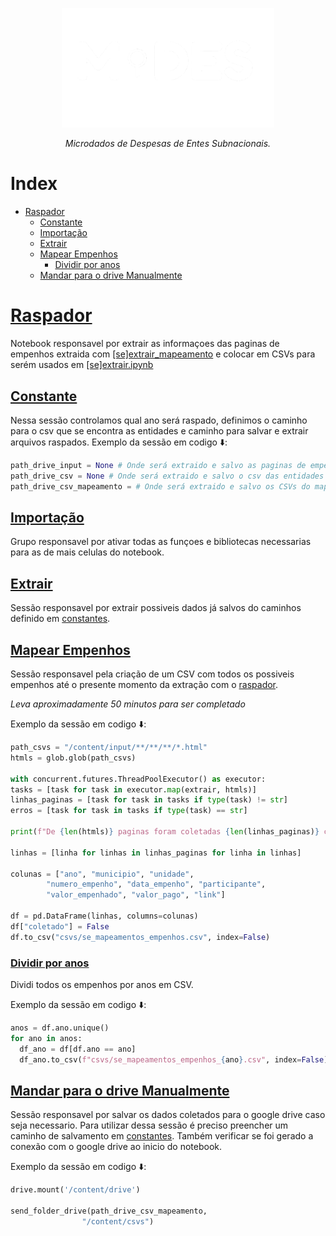 <!-- Header -->
<p align="center">
   <a href="https://basedosdados.org">
    <picture>
      <source media="(prefers-color-scheme: dark)" srcset="/docs/images/logo1_mides_white.png">
      <source media="(prefers-color-scheme: light)" srcset="/docs/images/logo1_mides_black.png">
      <img src="/docs/images/logo1_mides_white.png" width="340" alt="MiDES">
  </picture>
  </a>
</p>

<p align="center">
    <em>Microdados de Despesas de Entes Subnacionais.</em>
</p>

# Index

- [Raspador](#raspador)
  - [Constante](#constante)
  - [Importação](#importação)
  - [Extrair](#extrair)
  - [Mapear Empenhos](#mapear-empenhos)
     - [Dividir por anos](#dividir-por-anos)
  - [Mandar para o drive Manualmente](#mandar-para-o-drive-manualmente)
 
# [Raspador][raspador]

Notebook responsavel por extrair as informaçoes das paginas de empenhos extraida com [[se]extrair_mapeamento][extrair-mapa] e colocar em CSVs para serém usados em [[se]extrair.ipynb][main-extrair]
   
## [Constante][constante]
  
  Nessa sessão controlamos qual ano será raspado, definimos o caminho para o csv que se encontra as entidades e caminho para salvar e extrair arquivos raspados.
  Exemplo da sessão em codigo ⬇️:
   ```py
   path_drive_input = None # Onde será extraido e salvo as paginas de empenho
   path_drive_csv = None # Onde será extraido e salvo o csv das entidades
   path_drive_csv_mapeamento = # Onde será extraido e salvo os CSVs do mapeamento dos empenhos
   ```
## [Importação][importação]
  Grupo responsavel por ativar todas as funçoes e bibliotecas necessarias para as de mais celulas do notebook.

## [Extrair][extrair]
  Sessão responsavel por extrair possiveis dados já salvos do caminhos definido em [constantes][constante].

## [Mapear Empenhos][mapear]

  Sessão responsavel pela criação de um CSV com todos os possiveis empenhos até o presente momento da extração com o [raspador][extrair-mapa].
  
  *Leva aproximadamente 50 minutos para ser completado*
  
  Exemplo da sessão em codigo ⬇️:
   ```py
path_csvs = "/content/input/**/**/**/*.html"
htmls = glob.glob(path_csvs)

with concurrent.futures.ThreadPoolExecutor() as executor:
  tasks = [task for task in executor.map(extrair, htmls)]
  linhas_paginas = [task for task in tasks if type(task) != str]
  erros = [task for task in tasks if type(task) == str]

print(f"De {len(htmls)} paginas foram coletadas {len(linhas_paginas)} com sucesso")

linhas = [linha for linhas in linhas_paginas for linha in linhas]

colunas = ["ano", "municipio", "unidade",
           "numero_empenho", "data_empenho", "participante",
           "valor_empenhado", "valor_pago", "link"]

df = pd.DataFrame(linhas, columns=colunas)
df["coletado"] = False
df.to_csv("csvs/se_mapeamentos_empenhos.csv", index=False)
   ```
### [Dividir por anos][dividir]

Dividi todos os empenhos por anos em CSV.

Exemplo da sessão em codigo ⬇️:
```py
anos = df.ano.unique()
for ano in anos:
  df_ano = df[df.ano == ano]
  df_ano.to_csv(f"csvs/se_mapeamentos_empenhos_{ano}.csv", index=False)
```

## [Mandar para o drive Manualmente][mandar-drive]

Sessão responsavel por salvar os dados coletados para o google drive caso seja necessario.
Para utilizar dessa sessão é preciso preencher um caminho de salvamento em [constantes][constante].
Também verificar se foi gerado a conexão com o google drive ao inicio do notebook.

Exemplo da sessão em codigo ⬇️:

```py
drive.mount('/content/drive')

send_folder_drive(path_drive_csv_mapeamento,
                "/content/csvs")
```

<!-- Referencias -->

[main-extrair]: https://github.com/Winzen/mides-rascunho/blob/main/code/scraping/se/%5Bse%5Dextrair.ipynb
[extrair-mapa]: https://github.com/Winzen/mides-rascunho/blob/main/code/scraping/se/docs-se/%5Bse%5Dextrair_mapeamento.md

[raspador]: https://colab.research.google.com/github/Winzen/mides-rascunho/blob/main/code/scraping/se/%5Bse%5Dextrair_mapeamento.ipynb#scrollTo=9ptCC5xP2ssI
[constante]: https://colab.research.google.com/github/Winzen/mides-rascunho/blob/main/code/scraping/se/%5Bse%5Dmapear_empenho.ipynb#scrollTo=1ufupK_j79Fo
[importação]: https://colab.research.google.com/github/Winzen/mides-rascunho/blob/main/code/scraping/se/%5Bse%5Dmapear_empenho.ipynb#scrollTo=UM-EZote8LW0
[extrair]: https://colab.research.google.com/github/Winzen/mides-rascunho/blob/main/code/scraping/se/%5Bse%5Dmapear_empenho.ipynb#scrollTo=TTb_aULe8FOB
[mapear]: https://colab.research.google.com/github/Winzen/mides-rascunho/blob/main/code/scraping/se/%5Bse%5Dmapear_empenho.ipynb#scrollTo=R40r8jAG-fp8
[dividir]: https://colab.research.google.com/github/Winzen/mides-rascunho/blob/main/code/scraping/se/%5Bse%5Dmapear_empenho.ipynb#scrollTo=tiwZrzhMDtZf
[mandar-drive]: https://colab.research.google.com/github/Winzen/mides-rascunho/blob/main/code/scraping/se/%5Bse%5Dmapear_empenho.ipynb#scrollTo=98_15dAlHvyk
